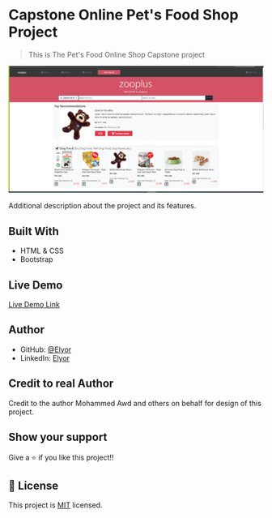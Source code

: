 # Capstone Online Pet's Food Shop Project

> This is The Pet's Food Online Shop Capstone project

![screenshot](images/capstone.png)

Additional description about the project and its features.

## Built With

- HTML & CSS
- Bootstrap

## Live Demo

[Live Demo Link](https://el28dev.github.io/Capstone-Project-Pet-s-Shop/)

## Author

- GitHub: [@Elyor](https://github.com/EL28DEV)
- LinkedIn: [Elyor](https://www.linkedin.com/feed/)

## Credit to real Author
Credit to the author Mohammed Awd and others on behalf for design of this project.

## Show your support

Give a ⭐️ if you like this project!!

## 📝 License

This project is [MIT](LICENSE) licensed.
